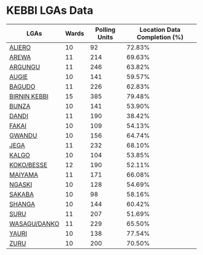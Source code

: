 
# KEBBI LGAs Data

| LGAs | Wards | Polling Units | Location Data Completion (%) |
| ----- | ---- | ----- | ------- |
| [ALIERO](./lgas/448-aliero) | 10 | 92 | 72.83% |
| [AREWA](./lgas/449-arewa) | 11 | 214 | 69.63% |
| [ARGUNGU](./lgas/450-argungu) | 11 | 246 | 63.82% |
| [AUGIE](./lgas/451-augie) | 10 | 141 | 59.57% |
| [BAGUDO](./lgas/452-bagudo) | 11 | 226 | 62.83% |
| [BIRNIN KEBBI](./lgas/453-birnin-kebbi) | 15 | 385 | 79.48% |
| [BUNZA](./lgas/454-bunza) | 10 | 141 | 53.90% |
| [DANDI](./lgas/455-dandi) | 11 | 190 | 38.42% |
| [FAKAI](./lgas/456-fakai) | 10 | 109 | 54.13% |
| [GWANDU](./lgas/457-gwandu) | 10 | 156 | 64.74% |
| [JEGA](./lgas/458-jega) | 11 | 232 | 68.10% |
| [KALGO](./lgas/459-kalgo) | 10 | 104 | 53.85% |
| [KOKO/BESSE](./lgas/460-koko/besse) | 12 | 190 | 52.11% |
| [MAIYAMA](./lgas/461-maiyama) | 11 | 171 | 66.08% |
| [NGASKI](./lgas/462-ngaski) | 10 | 128 | 54.69% |
| [SAKABA](./lgas/463-sakaba) | 10 | 98 | 58.16% |
| [SHANGA](./lgas/464-shanga) | 10 | 144 | 60.42% |
| [SURU](./lgas/465-suru) | 11 | 207 | 51.69% |
| [WASAGU/DANKO](./lgas/466-wasagu/danko) | 11 | 229 | 65.50% |
| [YAURI](./lgas/467-yauri) | 10 | 138 | 77.54% |
| [ZURU](./lgas/468-zuru) | 10 | 200 | 70.50% |





